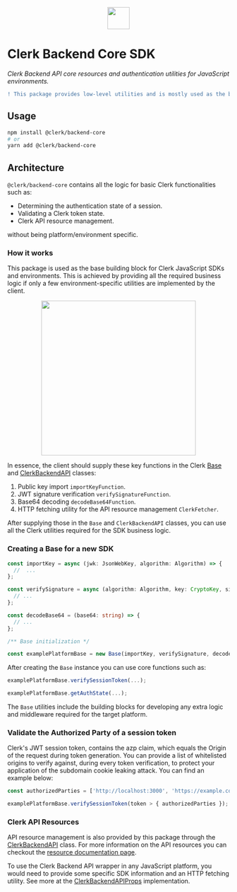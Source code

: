 <p align="center">
  <a href="https://clerk.dev/" target="_blank" align="center">
    <img src="https://images.clerk.dev/static/clerk.svg" height="50">
  </a>
  <br />
</p>

# Clerk Backend Core SDK

_Clerk Backend API core resources and authentication utilities for JavaScript environments._

```diff
! This package provides low-level utilities and is mostly used as the base for other Clerk SDKs.
```

## Usage

```sh
npm install @clerk/backend-core
# or
yarn add @clerk/backend-core
```

## Architecture

`@clerk/backend-core` contains all the logic for basic Clerk functionalities such as:

- Determining the authentication state of a session.
- Validating a Clerk token state.
- Clerk API resource management.

without being platform/environment specific.

### How it works

This package is used as the base building block for Clerk JavaScript SDKs and environments. This is achieved by providing all the required business logic if only a few environment-specific utilities are implemented by the client.

<p align="center">
  <a href="https://clerk.dev/" target="_blank" align="center">
    <img src="https://images.clerk.dev/static/backend_api_architecture.png" height="350">
  </a>
  <br />
</p>

In essence, the client should supply these key functions in the Clerk [Base](./src/Base.ts#47) and [ClerkBackendAPI](./src/api/ClerkBackendAPI.ts) classes:

1. Public key import `importKeyFunction`.
2. JWT signature verification `verifySignatureFunction`.
3. Base64 decoding `decodeBase64Function`.
4. HTTP fetching utility for the API resource management `ClerkFetcher`.

After supplying those in the `Base` and `ClerkBackendAPI` classes, you can use all the Clerk utilities required for the SDK business logic.

### Creating a Base for a new SDK

```ts
const importKey = async (jwk: JsonWebKey, algorithm: Algorithm) => {
  //  ...
};

const verifySignature = async (algorithm: Algorithm, key: CryptoKey, signature: Uint8Array, data: Uint8Array) => {
  // ...
};

const decodeBase64 = (base64: string) => {
  // ...
};

/** Base initialization */

const examplePlatformBase = new Base(importKey, verifySignature, decodeBase64);
```

After creating the `Base` instance you can use core functions such as:

```ts
examplePlatformBase.verifySessionToken(...);

examplePlatformBase.getAuthState(...);
```

The `Base` utilities include the building blocks for developing any extra logic and middleware required for the target platform.

### Validate the Authorized Party of a session token

Clerk's JWT session token, contains the azp claim, which equals the Origin of the request during token generation. You can provide a list of whitelisted origins to verify against, during every token verification, to protect your application of the subdomain cookie leaking attack. You can find an example below:

```ts
const authorizedParties = ['http://localhost:3000', 'https://example.com'];

examplePlatformBase.verifySessionToken(token > { authorizedParties });
```

### Clerk API Resources

API resource management is also provided by this package through the [ClerkBackendAPI](./src/api/ClerkBackendAPI.ts) class. For more information on the API resources you can checkout the [resource documentation page](https://docs.clerk.dev/reference/backend-api-reference).

To use the Clerk Backend API wrapper in any JavaScript platform, you would need to provide some specific SDK information and an HTTP fetching utility. See more at the [ClerkBackendAPIProps](./src/api/ClerkBackendAPI.ts#17) implementation.
